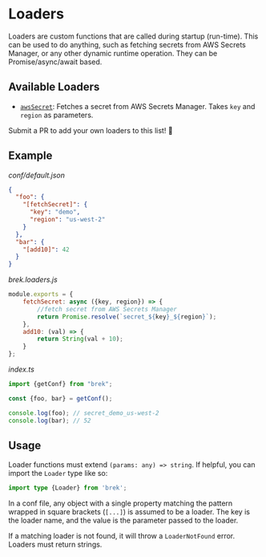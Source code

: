 # Loaders

Loaders are custom functions that are called during startup (run-time). This can be used to do anything, such as fetching secrets from AWS Secrets Manager, or any other dynamic runtime operation. They can be Promise/async/await based.

## Available Loaders

- [`awsSecret`](https://github.com/mhweiner/brek-loader-aws-secrets-manager): Fetches a secret from AWS Secrets Manager. Takes `key` and `region` as parameters.

Submit a PR to add your own loaders to this list! 🚀

## Example

_conf/default.json_
```json
{
  "foo": {
    "[fetchSecret]": {
      "key": "demo",
      "region": "us-west-2"
    }   
  },
  "bar": {
    "[add10]": 42
  }
}
```
_brek.loaders.js_
```javascript
module.exports = {
    fetchSecret: async ({key, region}) => {
        //fetch secret from AWS Secrets Manager
        return Promise.resolve(`secret_${key}_${region}`);
    },
    add10: (val) => {
        return String(val + 10);
    }
};
```

_index.ts_
```typescript
import {getConf} from "brek";

const {foo, bar} = getConf();

console.log(foo); // secret_demo_us-west-2
console.log(bar); // 52
```

## Usage

Loader functions must extend `(params: any) => string`. If helpful, you can import the `Loader` type like so:

```typescript
import type {Loader} from 'brek';
```

In a conf file, any object with a single property matching the pattern wrapped in square brackets (`[...]`) is assumed to be a loader. The key is the loader name, and the value is the parameter passed to the loader.

If a matching loader is not found, it will throw a `LoaderNotFound` error. Loaders must return strings.